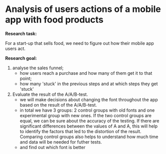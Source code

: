 # Analysis of users actions of a mobile app with food products


**Research task:**

For a start-up that sells food, we need to figure out how their mobile app users act. 

**Research goal:**
1. analyse the sales funnel;
     - how users reach a purchase and how many of them get it to that point;
     - how many 'stuck' in the previous steps and at which steps they get 'stuck' 
2. Evaluate the result of the A/A/B-test. 
     - we will make decisions about changing the font throughout the app based on the result of the A/A/B-test.
     - in total we have 3 groups: 2 control groups with old fonts and one experimental group with new ones. If the two control groups are equal, we can be sure about the accuracy of the testing. If there are significant differences between the values of A and A, this will help to identify the factors that led to the distortion of the result. Comparing control groups also helps to understand how much time and data will be needed for futher tests. 
     - and find out which font is better

